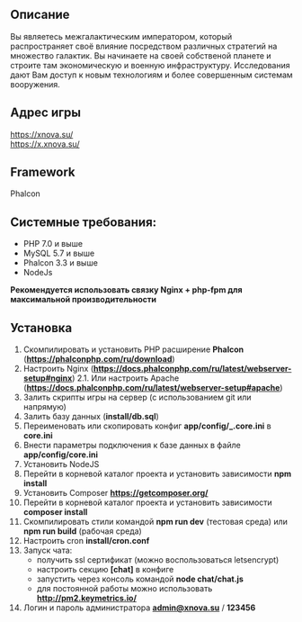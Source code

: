 ## Описание

Вы являетесь межгалактическим императором, который распространяет своё влияние посредством различных стратегий на множество галактик. Вы начинаете на своей собственой планете и строите там экономическую и военную инфраструктуру. Исследования дают Вам доступ к новым технологиям и более совершенным системам вооружения.

## Адрес игры

https://xnova.su/  
https://x.xnova.su/

## Framework

Phalcon

## Системные требования:
- PHP 7.0 и выше
- MySQL 5.7 и выше
- Phalcon 3.3 и выше
- NodeJs

**Рекомендуется использовать связку Nginx + php-fpm для максимальной производительности**

## Установка
1. Скомпилировать и установить PHP расширение **Phalcon** (**https://phalconphp.com/ru/download**)
2. Настроить Nginx (**https://docs.phalconphp.com/ru/latest/webserver-setup#nginx**)
2.1. Или настроить Apache (**https://docs.phalconphp.com/ru/latest/webserver-setup#apache**)
3. Залить скрипты игры на сервер (с использованием git или напрямую)
4. Залить базу данных (**install/db.sql**)
5. Переименовать или скопировать конфиг **app/config/_.core.ini** в **core.ini**
6. Внести параметры подключения к базе данных в файле **app/config/core.ini**
7. Установить NodeJS
8. Перейти в корневой каталог проекта и установить зависимости **npm install**
9. Установить Composer **https://getcomposer.org/**
10. Перейти в корневой каталог проекта и установить зависимости **composer install**
11. Скомпилировать стили командой **npm run dev** (тестовая среда) или **npm run build** (рабочая среда)
12. Настроить cron **install/cron.conf**
13. Запуск чата:
	- получить ssl сертификат (можно воспользоваться letsencrypt)
	- настроить секцию **[chat]** в конфиге
	- запустить через консоль командой **node chat/chat.js**
	- для постоянной работы можно использовать **http://pm2.keymetrics.io/**
14. Логин и пароль администратора **admin@xnova.su** / **123456**
